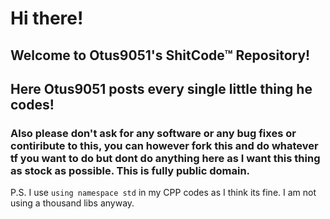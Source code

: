 # Hi there!
## Welcome to Otus9051's ShitCode™ Repository!
## Here Otus9051 posts every single little thing he codes!
### Also please don't ask for any software or any bug fixes or contiribute to this, you can however fork this and do whatever tf you want to do but dont do anything here as I want this thing as stock as possible. This is fully public domain.

P.S. I use ```using namespace std``` in my CPP codes as I think its fine. I am not using a thousand libs anyway.
